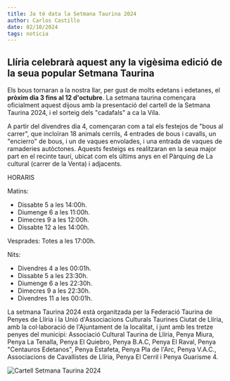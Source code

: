```yaml
---
title: Ja té data la Setmana Taurina 2024
author: Carlos Castillo
date: 02/10/2024
tags: noticia
---
```


## Llíria celebrarà aquest any la vigèsima edició de la seua popular Setmana Taurina

Els bous tornaran a la nostra llar, per gust de molts edetans i edetanes, el **pròxim dia 3 fins al 12 d'octubre**.
La setmana taurina començara oficialment aquest dijous amb la presentació del cartell de la Setmana Taurina 2024, i el sorteig dels "cadafals" a ca la Vila.

A partir del divendres dia 4, començaran com a tal els festejos de "bous al carrer", que incloïran 18 animals cerrils, 4 entrades de bous i cavalls, un "encierro" de bous, i un de vaques envolades, i una entrada de vaques de ramaderies autòctones. Aquests festeigs es realitzaran en la seua major part en el recinte taurí, ubicat com els últims anys en el Pàrquing de La cultural (carrer de la Venta) i adjacents. 

HORARIS

Matins:
	<ul>
	<li> Dissabte 5  a les 14:00h.
	<li> Diumenge 6  a les 11:00h.
	<li> Dimecres 9  a les 12:00h.
	<li> Dissabte 12 a les 14:00h.
	</ul>

Vesprades: Totes a les 17:00h.

Nits:   
	<ul>
	<li> Divendres 4  a les 00:01h.
	<li> Dissabte  5  a les 23:30h.
	<li> Diumenge  6  a les 22:30h.
	<li> Dimecres  9  a les 22:30h.
	<li> Divendres 11 a les 00:01h.
	</ul>

La setmana Taurina 2024 està organitzada per la Federació Taurina de Penyes de Llíria i la Unió d'Associacions Culturals Taurines Ciutat de Llíria, amb la col·laboració de l'Ajuntament de la localitat, i junt amb les tretze penyes del municipi: Associació Cultural Taurina de Llíria, Penya Miura, Penya La Tenalla, Penya El Quiebro, Penya B.A.C, Penya El Raval, Penya "Centauros Edetanos", Penya Estafeta, Penya Pla de l'Arc, Penya V.A.C., Associacions de Cavallistes de Llíria, Penya El Cerril i Penya Guarisme 4.

![Cartell Setmana Taurina 2024](/assets/continguts/recursos/021024CartellSetmanaTaurina.jpg "Cartell vigèsima edició de la popular Setmana Taurina")